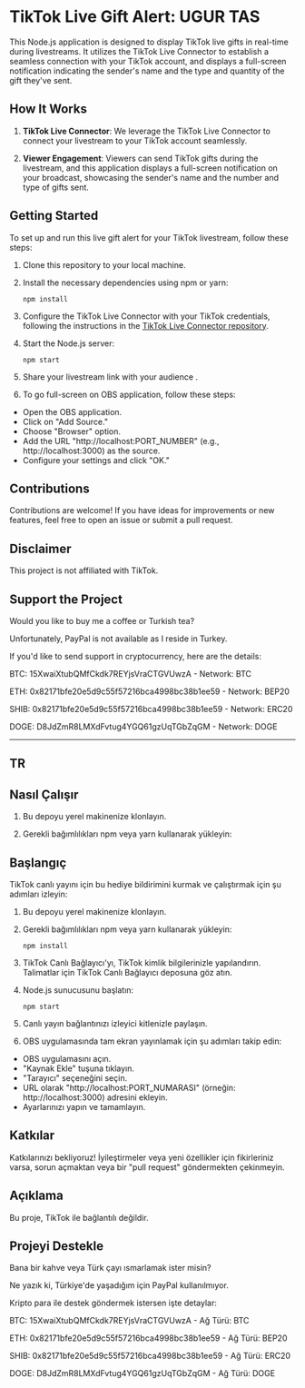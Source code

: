 # TikTok Live Gift Alert: UGUR TAS

This Node.js application is designed to display TikTok live gifts in real-time during livestreams. It utilizes the TikTok Live Connector to establish a seamless connection with your TikTok account, and displays a full-screen notification indicating the sender's name and the type and quantity of the gift they've sent.

## How It Works
1. **TikTok Live Connector**: We leverage the TikTok Live Connector  to connect your livestream to your TikTok account seamlessly.


2. **Viewer Engagement**: Viewers can send TikTok gifts during the livestream, and this application displays a full-screen notification on your broadcast, showcasing the sender's name and the number and type of gifts sent.


## Getting Started
To set up and run this live gift alert for your TikTok livestream, follow these steps:


1. Clone this repository to your local machine.

2. Install the necessary dependencies using npm or yarn:

   ```
   npm install
   ```

3. Configure the TikTok Live Connector with your TikTok credentials, following the instructions in the [TikTok Live Connector repository](https://github.com/ugurtas/tiktok-live-gift-alert-obs).


4. Start the Node.js server:

   ```
   npm start
   ```

5. Share your livestream link with your audience .

6. To go full-screen on OBS application, follow these steps:

- Open the OBS application.
- Click on "Add Source."
- Choose "Browser" option.
- Add the URL "http://localhost:PORT_NUMBER" (e.g., http://localhost:3000) as the source.
- Configure your settings and click "OK."



## Contributions
Contributions are welcome! If you have ideas for improvements or new features, feel free to open an issue or submit a pull request.

## Disclaimer
This project is not affiliated with TikTok.


## Support the Project
Would you like to buy me a coffee or Turkish tea?

Unfortunately, PayPal is not available as I reside in Turkey.

If you'd like to send support in cryptocurrency, here are the details:

BTC: 15XwaiXtubQMfCkdk7REYjsVraCTGVUwzA - Network: BTC

ETH: 0x82171bfe20e5d9c55f57216bca4998bc38b1ee59 - Network: BEP20

SHIB: 0x82171bfe20e5d9c55f57216bca4998bc38b1ee59 - Network: ERC20

DOGE: D8JdZmR8LMXdFvtug4YGQ61gzUqTGbZqGM - Network: DOGE



------------
## TR

## Nasıl Çalışır


1.  Bu depoyu yerel makinenize klonlayın.

2. Gerekli bağımlılıkları npm veya yarn kullanarak yükleyin:

## Başlangıç
TikTok canlı yayını için bu hediye bildirimini kurmak ve çalıştırmak için şu adımları izleyin:

1. Bu depoyu yerel makinenize klonlayın.

2. Gerekli bağımlılıkları npm veya yarn kullanarak yükleyin:

   ```
   npm install

   ```

3. TikTok Canlı Bağlayıcı'yı, TikTok kimlik bilgilerinizle yapılandırın. Talimatlar için TikTok Canlı Bağlayıcı deposuna göz atın.

4. Node.js sunucusunu başlatın:

   ```
   npm start
   ```
5. Canlı yayın bağlantınızı izleyici kitlenizle paylaşın.

6.  OBS uygulamasında tam ekran yayınlamak için şu adımları takip edin:

- OBS uygulamasını açın.
- "Kaynak Ekle" tuşuna tıklayın.
- "Tarayıcı" seçeneğini seçin.
- URL olarak "http://localhost:PORT_NUMARASI" (örneğin: http://localhost:3000) adresini ekleyin.
- Ayarlarınızı yapın ve tamamlayın.

## Katkılar

Katkılarınızı bekliyoruz! İyileştirmeler veya yeni özellikler için fikirleriniz varsa, sorun açmaktan veya bir "pull request" göndermekten çekinmeyin.

## Açıklama
Bu proje, TikTok ile bağlantılı değildir.



## Projeyi Destekle
Bana bir kahve veya Türk çayı ısmarlamak ister misin?

Ne yazık ki, Türkiye'de yaşadığım için PayPal kullanılmıyor.

Kripto para ile destek göndermek istersen işte detaylar:

BTC: 15XwaiXtubQMfCkdk7REYjsVraCTGVUwzA - Ağ Türü: BTC

ETH: 0x82171bfe20e5d9c55f57216bca4998bc38b1ee59 - Ağ Türü: BEP20

SHIB: 0x82171bfe20e5d9c55f57216bca4998bc38b1ee59 - Ağ Türü: ERC20

DOGE: D8JdZmR8LMXdFvtug4YGQ61gzUqTGbZqGM - Ağ Türü: DOGE

